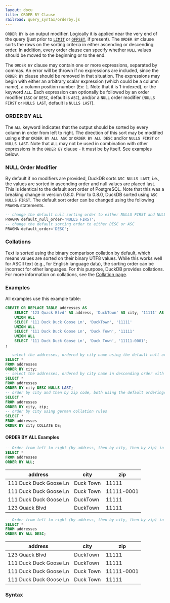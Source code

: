 ```yaml
---
layout: docu
title: ORDER BY Clause
railroad: query_syntax/orderby.js
---
```


`ORDER BY` is an output modifier. Logically it is applied near the very end of the query (just prior to [`LIMIT`](./limit) or [`OFFSET`](./limit), if present). 
The `ORDER BY` clause sorts the rows on the sorting criteria in either ascending or descending order. 
In addition, every order clause can specify whether `NULL` values should be moved to the beginning or to the end.

The `ORDER BY` clause may contain one or more expressions, separated by commas.
An error will be thrown if no expressions are included, since the `ORDER BY` clause should be removed in that situation. 
The expressions may begin with either an arbitrary scalar expression (which could be a column name), a column position number (Ex: `1`. Note that it is 1-indexed), or the keyword `ALL`.
Each expression can optionally be followed by an order modifier (`ASC` or `DESC`, default is `ASC`), and/or a `NULL` order modifier (`NULLS FIRST` or `NULLS LAST`, default is `NULLS LAST`).

### ORDER BY ALL

The `ALL` keyword indicates that the output should be sorted by every column in order from left to right. 
The direction of this sort may be modified using either `ORDER BY ALL ASC` or `ORDER BY ALL DESC` and/or `NULLS FIRST` or `NULLS LAST`.
Note that `ALL` may not be used in combination with other expressions in the `ORDER BY` clause - it must be by itself.
See examples below.

### NULL Order Modifier

By default if no modifiers are provided, DuckDB sorts `ASC NULLS LAST`, i.e., the values are sorted in ascending order and null values are placed last. 
This is identical to the default sort order of PostgreSQL. 
Note that this was a breaking change in version 0.8.0. Prior to 0.8.0, DuckDB sorted using `ASC NULLS FIRST`.
The default sort order can be changed using the following `PRAGMA` statements.

```sql
-- change the default null sorting order to either NULLS FIRST and NULLS LAST
PRAGMA default_null_order='NULLS FIRST';
-- change the default sorting order to either DESC or ASC
PRAGMA default_order='DESC';
```

### Collations

Text is sorted using the binary comparison collation by default, which means values are sorted on their binary UTF8 values.
While this works well for ASCII text (e.g., for English language data), the sorting order can be incorrect for other languages.
For this purpose, DuckDB provides collations.
For more information on collations, see the [Collation page](../../sql/expressions/collations).

### Examples

All examples use this example table:
```sql
CREATE OR REPLACE TABLE addresses AS 
    SELECT '123 Quack Blvd' AS address, 'DuckTown' AS city, '11111' AS zip 
    UNION ALL 
    SELECT '111 Duck Duck Goose Ln', 'DuckTown', '11111' 
    UNION ALL 
    SELECT '111 Duck Duck Goose Ln', 'Duck Town', '11111'
    UNION ALL 
    SELECT '111 Duck Duck Goose Ln', 'Duck Town', '11111-0001';
;
```

```sql
-- select the addresses, ordered by city name using the default null order and default order
SELECT *
FROM addresses
ORDER BY city;
-- select the addresses, ordered by city name in descending order with nulls at the end
SELECT *
FROM addresses
ORDER BY city DESC NULLS LAST;
-- order by city and then by zip code, both using the default orderings
SELECT *
FROM addresses
ORDER BY city, zip;
-- order by city using german collation rules
SELECT *
FROM addresses
ORDER BY city COLLATE DE;
```

#### ORDER BY ALL Examples

```sql
-- Order from left to right (by address, then by city, then by zip) in ascending order
SELECT *
FROM addresses
ORDER BY ALL;
```

|        address         |   city    |    zip     |
|------------------------|-----------|------------|
| 111 Duck Duck Goose Ln | Duck Town | 11111      |
| 111 Duck Duck Goose Ln | Duck Town | 11111-0001 |
| 111 Duck Duck Goose Ln | DuckTown  | 11111      |
| 123 Quack Blvd         | DuckTown  | 11111      |


```sql
-- Order from left to right (by address, then by city, then by zip) in descending order
SELECT *
FROM addresses
ORDER BY ALL DESC;
```

|        address         |   city    |    zip     |
|------------------------|-----------|------------|
| 123 Quack Blvd         | DuckTown  | 11111      |
| 111 Duck Duck Goose Ln | DuckTown  | 11111      |
| 111 Duck Duck Goose Ln | Duck Town | 11111-0001 |
| 111 Duck Duck Goose Ln | Duck Town | 11111      |



### Syntax

<div id="rrdiagram"></div>
